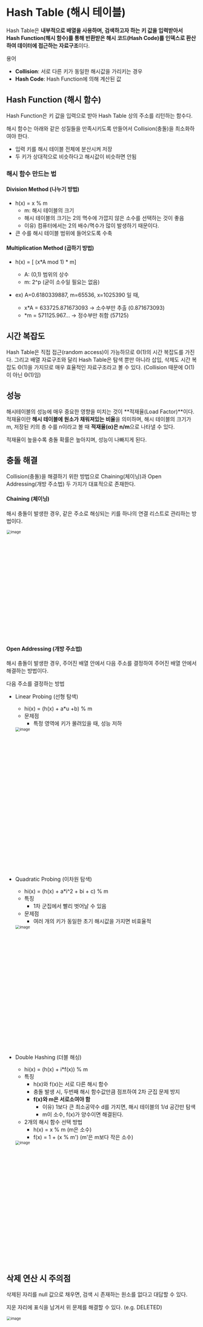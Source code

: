 # Hash Table (해시 테이블)

Hash Table은 **내부적으로 배열을 사용하며, 검색하고자 하는 키 값을 입력받아서 Hash Function(해시 함수)를 통해 반환받은 해시 코드(Hash Code)를 인덱스로 환산하여 데이터에 접근하는 자료구조**이다.



용어

- **Collision**: 서로 다른 키가 동일한 해시값을 가리키는 경우
- **Hash Code**: Hash Function에 의해 계산된 값



## Hash Function (해시 함수)

Hash Function은 키 값을 입력으로 받아 Hash Table 상의 주소를 리턴하는 함수다.



해시 함수는 아래와 같은 성질들을 만족시키도록 만들어서 Collision(충돌)을 최소화하여야 한다.

- 입력 키를 해시 테이블 전체에 분산시켜 저장
- 두 키가 상대적으로 비슷하다고 해시값이 비슷하면 안됨



### 해시 함수 만드는 법

#### Division Method (나누기 방법)

- h(x) = x % m
  - m: 해시 테이블의 크기
  - 해시 테이블의 크기는 2의 멱수에 가깝지 않은 소수를 선택하는 것이 좋음
  - 이유) 컴퓨터에서는 2의 배수/멱수가 많이 발생하기 때문이다.
- 큰 수를 해시 테이블 범위에 들어오도록 수축



#### Multiplication Method (곱하기 방법)

- h(x) = [ (x*A mod 1) * m]
  - A: (0,1) 범위의 상수
  - m: 2^p (굳이 소수일 필요는 없음)

- ex) A=0.6180339887, m=65536, x=1025390 일 때, 
  - x*A = 633725.871673093 → 소수부만 추출 (0.871673093)
  - *m = 571125.967... → 정수부만 취함 (57125)



## 시간 복잡도

Hash Table은 직접 접근(random access)이 가능하므로 Θ(1)의 시간 복잡도를 가진다. 그리고 배열 자료구조와 달리 Hash Table은 탐색 뿐만 아니라 삽입, 삭제도 시간 복잡도 Θ(1)을 가지므로 매우 효율적인 자료구조라고 볼 수 있다. (Collision 때문에 O(1)이 아닌 Θ(1)임)



## 성능

해시테이블의 성능에 매우 중요한 영향을 미치는 것이 **적재율(Load Factor)**이다. 적재율이란 **해시 테이블에 원소가 채워져있는 비율**을 의미하며, 해시 테이블의 크기가 m, 저장된 키의 총 수를 n이라고 볼 때 **적재율(α)은 n/m**으로 나타낼 수 있다.

적재율이 높을수록 충돌 확률은 높아지며, 성능이 나빠지게 된다.



## 충돌 해결 

Collision(충돌)을 해결하기 위한 방법으로 Chaining(체이닝)과 Open Addressing(개방 주소법) 두 가지가 대표적으로 존재한다.



#### Chaining (체이닝)

해시 충돌이 발생한 경우, 같은 주소로 해싱되는 키를 하나의 연결 리스트로 관리하는 방법이다.

<img width="423" alt="image" src="https://user-images.githubusercontent.com/70627979/171336623-b09d5ec6-90b4-4098-aee2-326df7ecab53.png" style="zoom:67%;" >



#### Open Addressing (개방 주소법)

해시 충돌이 발생한 경우, 주어진 배열 안에서 다음 주소를 결정하여 주어진 배열 안에서 해결하는 방법이다.

다음 주소를 결정하는 방법

- Linear Probing (선형 탐색)

  - hi(x) = (h(x) + a*u +b) % m
  - 문제점
    - 특정 영역에 키가 몰려있을 때, 성능 저하

  <img width="562" alt="image" src="https://user-images.githubusercontent.com/70627979/171337303-784be054-1045-4e4d-9815-3c07fde9ffcd.png" style="zoom:67%;" >

- Quadratic Probing (이차원 탐색)

  - hi(x) = (h(x) + a*i^2 + bi + c) % m
  - 특징
    - 1차 군집에서 빨리 벗어날 수 있음
  - 문제점
    - 여러 개의 키가 동일한 초기 해시값을 가지면 비효율적 

  <img width="485" alt="image" src="https://user-images.githubusercontent.com/70627979/171337634-a508a476-94ff-4537-b729-c0428d84b03b.png" style="zoom:67%;" >

- Double Hashing (더블 해싱)

  - hi(x) = (h(x) + i*f(x)) % m
  - 특징
    - h(x)와 f(x)는 서로 다른 해시 함수
    - 충돌 발생 시, 두번째 해시 함수값만큼 점프하여 2차 군집 문제 방지
    - **f(x)와 m은 서로소여야 함**
      - 이유) 1보다 큰 최소공약수 d를 가지면, 해시 테이블의 1/d 공간만 탐색
      - m이 소수, f(x)가 양수이면 해결된다.
  - 2개의 해시 함수 선택 방법
    - h(x) = x % m  (m은 소수)
    - f(x) = 1 + (x % m')  (m'은 m보다 작은 소수)

  <img width="475" alt="image" src="https://user-images.githubusercontent.com/70627979/171338243-50c90fe5-dc4f-41c3-831b-2ab84a3cfa3f.png" style="zoom:67%;" >



## 삭제 연산 시 주의점

삭제된 자리를 null 값으로 채우면, 검색 시 존재하는 원소를 없다고 대답할 수 있다.

지운 자리에 표식을 남겨서 위 문제를 해결할 수 있다. (e.g. DELETED)

<img width="654" alt="image" src="https://user-images.githubusercontent.com/70627979/171338573-70ad8d75-92a6-4805-b814-06934e3f04a8.png" style="zoom:67%;" >





참고 자료

- https://github.com/JaeYeopHan/Interview_Question_for_Beginner/tree/master/DataStructure#hash-table
- https://www.youtube.com/watch?v=HraOg7W3VAM

- 자료구조 강의